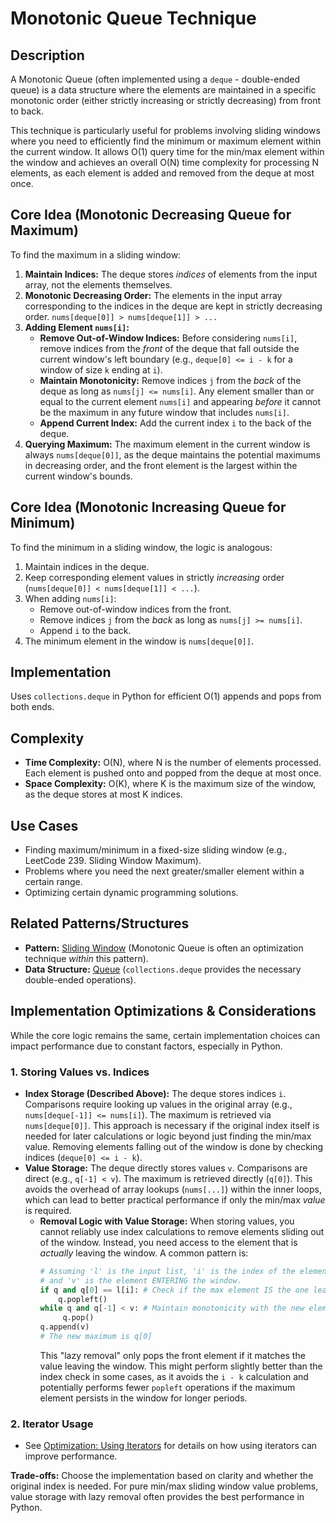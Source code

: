 # Monotonic Queue Technique

## Description

A Monotonic Queue (often implemented using a `deque` - double-ended queue) is a data structure where the elements are maintained in a specific monotonic order (either strictly increasing or strictly decreasing) from front to back.

This technique is particularly useful for problems involving sliding windows where you need to efficiently find the minimum or maximum element within the current window. It allows O(1) query time for the min/max element within the window and achieves an overall O(N) time complexity for processing N elements, as each element is added and removed from the deque at most once.

## Core Idea (Monotonic Decreasing Queue for Maximum)

To find the maximum in a sliding window:

1.  **Maintain Indices:** The deque stores *indices* of elements from the input array, not the elements themselves.
2.  **Monotonic Decreasing Order:** The elements in the input array corresponding to the indices in the deque are kept in strictly decreasing order. `nums[deque[0]] > nums[deque[1]] > ...`
3.  **Adding Element `nums[i]`:**
    *   **Remove Out-of-Window Indices:** Before considering `nums[i]`, remove indices from the *front* of the deque that fall outside the current window's left boundary (e.g., `deque[0] <= i - k` for a window of size `k` ending at `i`).
    *   **Maintain Monotonicity:** Remove indices `j` from the *back* of the deque as long as `nums[j] <= nums[i]`. Any element smaller than or equal to the current element `nums[i]` and appearing *before* it cannot be the maximum in any future window that includes `nums[i]`.
    *   **Append Current Index:** Add the current index `i` to the back of the deque.
4.  **Querying Maximum:** The maximum element in the current window is always `nums[deque[0]]`, as the deque maintains the potential maximums in decreasing order, and the front element is the largest within the current window's bounds.

## Core Idea (Monotonic Increasing Queue for Minimum)

To find the minimum in a sliding window, the logic is analogous:

1.  Maintain indices in the deque.
2.  Keep corresponding element values in strictly *increasing* order (`nums[deque[0]] < nums[deque[1]] < ...`).
3.  When adding `nums[i]`:
    *   Remove out-of-window indices from the front.
    *   Remove indices `j` from the *back* as long as `nums[j] >= nums[i]`.
    *   Append `i` to the back.
4.  The minimum element in the window is `nums[deque[0]]`.

## Implementation

Uses `collections.deque` in Python for efficient O(1) appends and pops from both ends.

## Complexity

*   **Time Complexity:** O(N), where N is the number of elements processed. Each element is pushed onto and popped from the deque at most once.
*   **Space Complexity:** O(K), where K is the maximum size of the window, as the deque stores at most K indices.

## Use Cases

*   Finding maximum/minimum in a fixed-size sliding window (e.g., LeetCode 239. Sliding Window Maximum).
*   Problems where you need the next greater/smaller element within a certain range.
*   Optimizing certain dynamic programming solutions.

## Related Patterns/Structures

*   **Pattern:** [Sliding Window](../../patterns/sliding_window.md) (Monotonic Queue is often an optimization technique *within* this pattern).
*   **Data Structure:** [Queue](../../data_structures/queue.md) (`collections.deque` provides the necessary double-ended operations).

## Implementation Optimizations & Considerations

While the core logic remains the same, certain implementation choices can impact performance due to constant factors, especially in Python.

### 1. Storing Values vs. Indices

*   **Index Storage (Described Above):** The deque stores indices `i`. Comparisons require looking up values in the original array (e.g., `nums[deque[-1]] <= nums[i]`). The maximum is retrieved via `nums[deque[0]]`. This approach is necessary if the original index itself is needed for later calculations or logic beyond just finding the min/max value. Removing elements falling out of the window is done by checking indices (`deque[0] <= i - k`).
*   **Value Storage:** The deque directly stores values `v`. Comparisons are direct (e.g., `q[-1] < v`). The maximum is retrieved directly (`q[0]`). This avoids the overhead of array lookups (`nums[...]`) within the inner loops, which can lead to better practical performance if only the min/max *value* is required.
    *   **Removal Logic with Value Storage:** When storing values, you cannot reliably use index calculations to remove elements sliding out of the window. Instead, you need access to the element that is *actually* leaving the window. A common pattern is:
        ```python
        # Assuming 'l' is the input list, 'i' is the index of the element LEAVING
        # and 'v' is the element ENTERING the window.
        if q and q[0] == l[i]: # Check if the max element IS the one leaving
            q.popleft()
        while q and q[-1] < v: # Maintain monotonicity with the new element
             q.pop()
        q.append(v)
        # The new maximum is q[0]
        ```
        This "lazy removal" only pops the front element if it matches the value leaving the window. This might perform slightly better than the index check in some cases, as it avoids the `i - k` calculation and potentially performs fewer `popleft` operations if the maximum element persists in the window for longer periods.

### 2. Iterator Usage

*   See [Optimization: Using Iterators](../../optimizations/iterator_usage.md) for details on how using iterators can improve performance.

**Trade-offs:** Choose the implementation based on clarity and whether the original index is needed. For pure min/max sliding window value problems, value storage with lazy removal often provides the best performance in Python. 